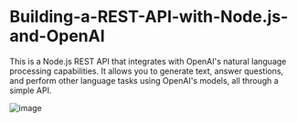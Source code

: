 # Building-a-REST-API-with-Node.js-and-OpenAI
This is a Node.js REST API that integrates with OpenAI's natural language processing capabilities. It allows you to generate text, answer questions, and perform other language tasks using OpenAI's models, all through a simple API.


![image](https://user-images.githubusercontent.com/59453560/226175450-f1667a94-7e16-45b5-93b4-67073d304cc2.png)

